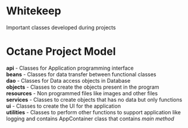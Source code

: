 # Whitekeep
Important classes developed during projects

# Octane Project Model   
**api** - Classes for Application programming interface   
**beans** - Classes for data transfer between functional classes   
**dao** - Classes for Data access objects in Database   
**objects** - Classes to create the objects present in the program   
**resources** - Non programmed files like images and other files   
**services** - Classes to create objects that has no data but only functions   
**ui** - Classes to create the UI for the application   
**utilities** - Classes to perform other functions to support application like logging and contains AppContainer class that contains *main method*